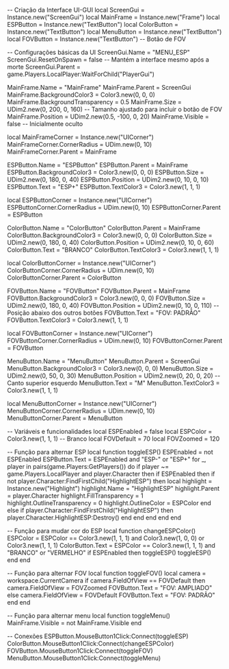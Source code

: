 -- Criação da Interface UI-GUI
local ScreenGui = Instance.new("ScreenGui")
local MainFrame = Instance.new("Frame")
local ESPButton = Instance.new("TextButton")
local ColorButton = Instance.new("TextButton")
local MenuButton = Instance.new("TextButton")
local FOVButton = Instance.new("TextButton") -- Botão de FOV

-- Configurações básicas da UI
ScreenGui.Name = "MENU_ESP"
ScreenGui.ResetOnSpawn = false -- Mantém a interface mesmo após a morte
ScreenGui.Parent = game.Players.LocalPlayer:WaitForChild("PlayerGui")

MainFrame.Name = "MainFrame"
MainFrame.Parent = ScreenGui
MainFrame.BackgroundColor3 = Color3.new(0, 0, 0)
MainFrame.BackgroundTransparency = 0.5
MainFrame.Size = UDim2.new(0, 200, 0, 160) -- Tamanho ajustado para incluir o botão de FOV
MainFrame.Position = UDim2.new(0.5, -100, 0, 20)
MainFrame.Visible = false -- Inicialmente oculto

local MainFrameCorner = Instance.new("UICorner")
MainFrameCorner.CornerRadius = UDim.new(0, 10)
MainFrameCorner.Parent = MainFrame

ESPButton.Name = "ESPButton"
ESPButton.Parent = MainFrame
ESPButton.BackgroundColor3 = Color3.new(0, 0, 0)
ESPButton.Size = UDim2.new(0, 180, 0, 40)
ESPButton.Position = UDim2.new(0, 10, 0, 10)
ESPButton.Text = "ESP+"
ESPButton.TextColor3 = Color3.new(1, 1, 1)

local ESPButtonCorner = Instance.new("UICorner")
ESPButtonCorner.CornerRadius = UDim.new(0, 10)
ESPButtonCorner.Parent = ESPButton

ColorButton.Name = "ColorButton"
ColorButton.Parent = MainFrame
ColorButton.BackgroundColor3 = Color3.new(0, 0, 0)
ColorButton.Size = UDim2.new(0, 180, 0, 40)
ColorButton.Position = UDim2.new(0, 10, 0, 60)
ColorButton.Text = "BRANCO"
ColorButton.TextColor3 = Color3.new(1, 1, 1)

local ColorButtonCorner = Instance.new("UICorner")
ColorButtonCorner.CornerRadius = UDim.new(0, 10)
ColorButtonCorner.Parent = ColorButton

FOVButton.Name = "FOVButton"
FOVButton.Parent = MainFrame
FOVButton.BackgroundColor3 = Color3.new(0, 0, 0)
FOVButton.Size = UDim2.new(0, 180, 0, 40)
FOVButton.Position = UDim2.new(0, 10, 0, 110) -- Posição abaixo dos outros botões
FOVButton.Text = "FOV: PADRÃO"
FOVButton.TextColor3 = Color3.new(1, 1, 1)

local FOVButtonCorner = Instance.new("UICorner")
FOVButtonCorner.CornerRadius = UDim.new(0, 10)
FOVButtonCorner.Parent = FOVButton

MenuButton.Name = "MenuButton"
MenuButton.Parent = ScreenGui
MenuButton.BackgroundColor3 = Color3.new(0, 0, 0)
MenuButton.Size = UDim2.new(0, 50, 0, 30)
MenuButton.Position = UDim2.new(0, 20, 0, 20) -- Canto superior esquerdo
MenuButton.Text = "M"
MenuButton.TextColor3 = Color3.new(1, 1, 1)

local MenuButtonCorner = Instance.new("UICorner")
MenuButtonCorner.CornerRadius = UDim.new(0, 10)
MenuButtonCorner.Parent = MenuButton

-- Variáveis e funcionalidades
local ESPEnabled = false
local ESPColor = Color3.new(1, 1, 1) -- Branco
local FOVDefault = 70
local FOVZoomed = 120

-- Função para alternar ESP
local function toggleESP()
    ESPEnabled = not ESPEnabled
    ESPButton.Text = ESPEnabled and "ESP-" or "ESP+"
    for _, player in pairs(game.Players:GetPlayers()) do
        if player ~= game.Players.LocalPlayer and player.Character then
            if ESPEnabled then
                if not player.Character:FindFirstChild("HighlightESP") then
                    local highlight = Instance.new("Highlight")
                    highlight.Name = "HighlightESP"
                    highlight.Parent = player.Character
                    highlight.FillTransparency = 1
                    highlight.OutlineTransparency = 0
                    highlight.OutlineColor = ESPColor
                end
            else
                if player.Character:FindFirstChild("HighlightESP") then
                    player.Character.HighlightESP:Destroy()
                end
            end
        end
    end
end

-- Função para mudar cor do ESP
local function changeESPColor()
    ESPColor = ESPColor == Color3.new(1, 1, 1) and Color3.new(1, 0, 0) or Color3.new(1, 1, 1)
    ColorButton.Text = ESPColor == Color3.new(1, 1, 1) and "BRANCO" or "VERMELHO"
    if ESPEnabled then
        toggleESP()
        toggleESP()
    end
end

-- Função para alternar FOV
local function toggleFOV()
    local camera = workspace.CurrentCamera
    if camera.FieldOfView == FOVDefault then
        camera.FieldOfView = FOVZoomed
        FOVButton.Text = "FOV: AMPLIADO"
    else
        camera.FieldOfView = FOVDefault
        FOVButton.Text = "FOV: PADRÃO"
    end
end

-- Função para alternar menu
local function toggleMenu()
    MainFrame.Visible = not MainFrame.Visible
end

-- Conexões
ESPButton.MouseButton1Click:Connect(toggleESP)
ColorButton.MouseButton1Click:Connect(changeESPColor)
FOVButton.MouseButton1Click:Connect(toggleFOV)
MenuButton.MouseButton1Click:Connect(toggleMenu)
